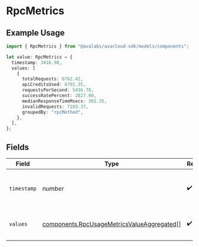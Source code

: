 # RpcMetrics

## Example Usage

```typescript
import { RpcMetrics } from "@avalabs/avacloud-sdk/models/components";

let value: RpcMetrics = {
  timestamp: 3416.98,
  values: [
    {
      totalRequests: 6762.42,
      apiCreditsUsed: 8792.35,
      requestsPerSecond: 5436.78,
      successRatePercent: 2827.00,
      medianResponseTimeMsecs: 302.35,
      invalidRequests: 7103.37,
      groupedBy: "rpcMethod",
    },
  ],
};
```

## Fields

| Field                                                                                                    | Type                                                                                                     | Required                                                                                                 | Description                                                                                              |
| -------------------------------------------------------------------------------------------------------- | -------------------------------------------------------------------------------------------------------- | -------------------------------------------------------------------------------------------------------- | -------------------------------------------------------------------------------------------------------- |
| `timestamp`                                                                                              | *number*                                                                                                 | :heavy_check_mark:                                                                                       | The timestamp of the metrics value                                                                       |
| `values`                                                                                                 | [components.RpcUsageMetricsValueAggregated](../../models/components/rpcusagemetricsvalueaggregated.md)[] | :heavy_check_mark:                                                                                       | The metrics values for the timestamp                                                                     |